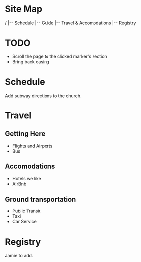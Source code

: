 # Site Map

/
|-- Schedule
|-- Guide
|-- Travel & Accomodations
|-- Registry

# TODO

- Scroll the page to the clicked marker's section
- Bring back easing

# Schedule

Add subway directions to the church.

# Travel

## Getting Here

- Flights and Airports
- Bus

## Accomodations

- Hotels we like
- AirBnb

## Ground transportation

- Public Transit
- Taxi
- Car Service

# Registry

Jamie to add.
